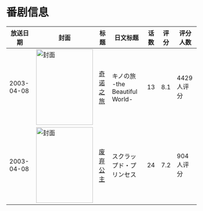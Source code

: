 # 番剧信息

|放送日期|封面|标题|日文标题|话数|评分|评分人数|
|---|---|---|---|---|---|---|
|2003-04-08|<img src="https://lain.bgm.tv/pic/cover/c/7c/a5/1948_uvj4u.jpg" alt="封面" style="width:150px;height:200px;object-fit:cover;">|[奇诺之旅](https://bangumi.tv/subject/1948)|キノの旅 -the Beautiful World-|13|8.1|4429人评分|
|2003-04-08|<img src="https://lain.bgm.tv/pic/cover/c/80/12/2092_49bUe.jpg" alt="封面" style="width:150px;height:200px;object-fit:cover;">|[废弃公主](https://bangumi.tv/subject/2092)|スクラップド・プリンセス|24|7.2|904人评分|
